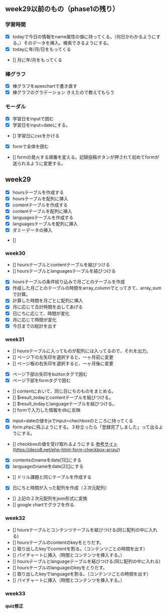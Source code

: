<!-- # posse課題進捗

## week13
### トップページ
- [x] 上部にPOSSEロゴ、4th weekを表示出来ましたか？"
- [x] "上部に「記録・投稿」ボタンを表示出来ましたか？
- [x] 学習時間（当日、月合計、全体合計）を表示出来ましたか？
- [x] 下部2020年10月を表示出来ましたか？
- [x] グラフを除いた全体的な見た目は見本サイトと同じになっていますか？				
- [x] 「記録・投稿」ボタンを押下時、モーダルが表示されますか？				
#### トップページの画像
(https://user-images.githubusercontent.com/107235222/197480725-88654e24-d5ab-4653-aae2-9d36fd0ec7b4.png)

### モーダル
- [x] 学習日欄をクリックするとカレンダーが表示されますか？"				
- [x] カレンダーの日付をクリックするとテキストボックスに反映されるようになっていますか？				
- [x] 学習コンテンツ、学習言語、学習時間、Twitter用コメントを表示出来ましたか？				
- [x] Twitterにシェアするボタンを表示出来ましたか？				
- [x] 「記録・投稿」ボタンを表示出来ましたか？				
- [x] 上部の❌ボタンをクリックするとモーダルを閉じるように出来ましたか？				
- [x] 「記録・投稿」ボタン押下時、ローディング画面が表示されるように出来ましたか？				
- [ ] 全体的な見た目は見本サイトと同じになっていますか？				
#### モーダルの画像
(https://user-images.githubusercontent.com/107235222/197481580-7b730091-7b01-415f-b75a-6b6642182f24.png)

## week14
### 棒グラフ
- [x] y軸に0h、2h、4h、6h、8hを表示出来ましたか？ "				
- [x] "x軸に2、4、6、8......30を表示出来ましたか？
- [x] 2h、4h、6h、8h右に横線が表示されないように出来ましたか？				
- [x] グラフ線を青色に出来ましたか？				
- [ ] 全体的な見た目は見本サイトと同じになっていますか？				

### 円グラフ（学習言語）
- [ ] ドーナツ型（中央を穴あき）に出来ましたか？"				
- [ ] ドーナツ型（中央を穴あき）に出来ましたか？				
- [ ] 円グラフの項目に%表示を出来ましたか？				
- [ ] 全体的な見た目は見本サイトと同じになっていますか？				
- [ ] "円グラフ（学習コンテンツ）
- [ ] ドーナツ型（中央を穴あき）に出来ましたか？"				
- [ ] 円グラフの項目毎に色を指定できましたか？				
- [ ] 円グラフの項目に%表示を出来ましたか？				
- [ ] 全体的な見た目は見本サイトと同じになっていますか？				

## week15
### Twitterにシェアする
- [x]「Twitterにシェアする」をチェックし、「記録・投稿」ボタン押下時にTwitter画面が表示されますか？"	
- [x] Twitter画面に「Twitter用コメント」欄の内容が反映されるように出来ましたか？				
### ローディング画面
- [x] ローディング中なことを表現する円を表示出来ましたか？"				
- [x] 3秒程度経過したら「記録・投稿 完了しました」が表示されるように出来ましたか？				
- [x] 全体的な見た目は見本サイトと同じになっていますか？				 -->


<!-- phase2 -->
## week29以前のもの（phase1の残り）
### 学習時間
- [x] todayで今日の情報をname属性の値に持ってくる。（何日かわかるようにする。）そのデータを挿入。検索できるようにする。
- [x] todayに年/月/日をもってくる
- [] 月に年/月をもってくる
### 棒グラフ
- [x] 棒グラフをapexchartで書き直す
- [x] 棒グラフのグラデーション
きえたので教えてもらう
### モーダル
- [x] 学習日をinputで囲む
- [x] 学習日をinput=dateにする。
- [] 学習日にcssをかける
- [x] formで全体を囲む
- [] formの発火する順番を変える。記録投稿ボタンが押されて初めてformが送られるように変更する。


## week29
- [x] hoursテーブルを作成する
- [x] hoursテーブルを配列に挿入
- [x] contentテーブルを作成する
- [x] contentテーブルを配列に挿入
- [x] languagesテーブルを作成する
- [x] languagesテーブルを配列に挿入
- [x] ダミーデータの挿入
- []

### week30
- [] hoursテーブルとcontentテーブルを結びつける
- [] hoursテーブルとlanguagesテーブルを結びつける
- [x] hoursテーブルの条件絞り込みで月ごとのテーブルを作成
- [x] 作成した月ごとのテーブルの時間をarray_columnでとってきて、array_sumで計算。
- [x] 計算した時間を月ごとに配列に挿入
- [x] 月に応じて合計時間を出してあげる
- [x] 日にちに応じて、時間が変化
- [x] 月に応じて時間が変化
- [x] 今日までの総計を出す

### week31
- [] hoursテーブルに入ってものが配列には入ってるので、それを出力。
- [] ページ下の左矢印を選択すると、一ヶ月前に変更
- [] ページ板の右矢印を選択すると、一ヶ月後に変更
- [x] ページ下部の矢印をbuttonタグで囲む
- [x] ページ下部をformタグで囲む
- [] contentにおいて、同じ日にちのものをまとめる。
- [] $result_todayとcontentテーブルを結びつける。
- [] $result_todayとlanguageテーブルを結びつける。
- [] formで入力した情報をdbに反映
- [x] input=dateの値をjsでinput=chechboxのところに持ってくる
- [x] form.phpに飛ぶようにする。３秒立ったら「登録完了しました」って出るようにする。
- [] checkboxの値を受け取れるようにする [参考サイト](https://qiita.com/4cres/items/26154314959dcccbfd34)(https://deco8.net/php-html-form-checkbox-array/)
- [x] contentsのnameをdate[1][]にする
- [x] languageのnameをdate[2][]にする

- [] ドリル課題と同じテーブルを作成する
- [x] 日にちと時間が入った配列を作成（２次元配列）
- [] 上記の２次元配列をjson形式に変換
- [] google chartでグラフを作る.




### week32
- [] hoursテーブルとコンテンツテーブルを結びつける(同じ配列の中に入れる)
- [] hoursテーブルのcontentのkeyをとりだす。
- [] 取り出したkeyでcontentを割る。（コンテンツごとの時間を出す）
- [] パイチャートに挿入（時間とコンテンツを挿入する。）
- [] hoursテーブルとlanguageテーブルを結びつける(同じ配列の中に入れる)
- [] hoursテーブルのlanguageのkeyをとりだす。
- [] 取り出したkeyでlanguageを割る。（コンテンツごとの時間を出す）
- [] パイチャートに挿入（時間とコンテンツを挿入する。）

### week33
#### quiz修正